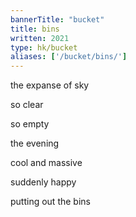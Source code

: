 ```yaml
---
bannerTitle: "bucket" 
title: bins 
written: 2021
type: hk/bucket
aliases: ['/bucket/bins/']
---
```


the expanse of sky

so clear

so empty

the evening

cool and massive

suddenly happy

putting out the bins

